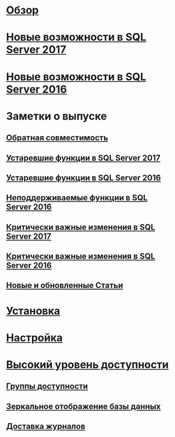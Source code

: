 # [Обзор](sql-server-database-engine-overview.md) 

# [Новые возможности в SQL Server 2017](whats-new-in-sql-server-2017.md)  
# [Новые возможности в SQL Server 2016](whats-new-in-sql-server-2016.md) 


# Заметки о выпуске
## [Обратная совместимость](sql-server-database-engine-backward-compatibility.md)
## [Устаревшие функции в SQL Server 2017](deprecated-database-engine-features-in-sql-server-2017.md)  
## [Устаревшие функции в SQL Server 2016](deprecated-database-engine-features-in-sql-server-2016.md)  
## [Неподдерживаемые функции в SQL Server 2016](discontinued-database-engine-functionality-in-sql-server-2016.md)  
## [Критически важные изменения в SQL Server 2017](breaking-changes-to-database-engine-features-in-sql-server-2017.md)  
## [Критически важные изменения в SQL Server 2016](breaking-changes-to-database-engine-features-in-sql-server-2016.md)  
## [Новые и обновленные Статьи](new-updated-database-engine.md)

# [Установка](../database-engine/install-windows/installation-for-sql-server-2016.md)
# [Настройка](../database-engine/configure-windows/configure-database-engine-instances-sql-server.md)
# [Высокий уровень доступности](sql-server-business-continuity-dr.md)
## [Группы доступности](../database-engine/availability-groups/windows/overview-of-always-on-availability-groups-sql-server.md)
## [Зеркальное отображение базы данных](../database-engine/database-mirroring/the-database-mirroring-endpoint-sql-server.md)
## [Доставка журналов](../database-engine/log-shipping/about-log-shipping-sql-server.md)
